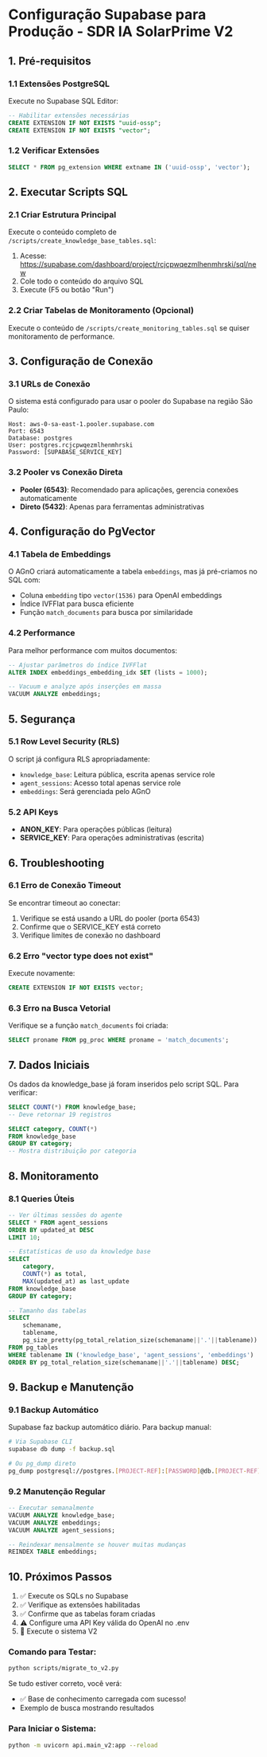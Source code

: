 # Configuração Supabase para Produção - SDR IA SolarPrime V2

## 1. Pré-requisitos

### 1.1 Extensões PostgreSQL
Execute no Supabase SQL Editor:

```sql
-- Habilitar extensões necessárias
CREATE EXTENSION IF NOT EXISTS "uuid-ossp";
CREATE EXTENSION IF NOT EXISTS "vector";
```

### 1.2 Verificar Extensões
```sql
SELECT * FROM pg_extension WHERE extname IN ('uuid-ossp', 'vector');
```

## 2. Executar Scripts SQL

### 2.1 Criar Estrutura Principal
Execute o conteúdo completo de `/scripts/create_knowledge_base_tables.sql`:

1. Acesse: https://supabase.com/dashboard/project/rcjcpwqezmlhenmhrski/sql/new
2. Cole todo o conteúdo do arquivo SQL
3. Execute (F5 ou botão "Run")

### 2.2 Criar Tabelas de Monitoramento (Opcional)
Execute o conteúdo de `/scripts/create_monitoring_tables.sql` se quiser monitoramento de performance.

## 3. Configuração de Conexão

### 3.1 URLs de Conexão
O sistema está configurado para usar o pooler do Supabase na região São Paulo:

```
Host: aws-0-sa-east-1.pooler.supabase.com
Port: 6543
Database: postgres
User: postgres.rcjcpwqezmlhenmhrski
Password: [SUPABASE_SERVICE_KEY]
```

### 3.2 Pooler vs Conexão Direta
- **Pooler (6543)**: Recomendado para aplicações, gerencia conexões automaticamente
- **Direto (5432)**: Apenas para ferramentas administrativas

## 4. Configuração do PgVector

### 4.1 Tabela de Embeddings
O AGnO criará automaticamente a tabela `embeddings`, mas já pré-criamos no SQL com:
- Coluna `embedding` tipo `vector(1536)` para OpenAI embeddings
- Índice IVFFlat para busca eficiente
- Função `match_documents` para busca por similaridade

### 4.2 Performance
Para melhor performance com muitos documentos:

```sql
-- Ajustar parâmetros do índice IVFFlat
ALTER INDEX embeddings_embedding_idx SET (lists = 1000);

-- Vacuum e analyze após inserções em massa
VACUUM ANALYZE embeddings;
```

## 5. Segurança

### 5.1 Row Level Security (RLS)
O script já configura RLS apropriadamente:
- `knowledge_base`: Leitura pública, escrita apenas service role
- `agent_sessions`: Acesso total apenas service role
- `embeddings`: Será gerenciada pelo AGnO

### 5.2 API Keys
- **ANON_KEY**: Para operações públicas (leitura)
- **SERVICE_KEY**: Para operações administrativas (escrita)

## 6. Troubleshooting

### 6.1 Erro de Conexão Timeout
Se encontrar timeout ao conectar:
1. Verifique se está usando a URL do pooler (porta 6543)
2. Confirme que o SERVICE_KEY está correto
3. Verifique limites de conexão no dashboard

### 6.2 Erro "vector type does not exist"
Execute novamente:
```sql
CREATE EXTENSION IF NOT EXISTS vector;
```

### 6.3 Erro na Busca Vetorial
Verifique se a função `match_documents` foi criada:
```sql
SELECT proname FROM pg_proc WHERE proname = 'match_documents';
```

## 7. Dados Iniciais

Os dados da knowledge_base já foram inseridos pelo script SQL. Para verificar:

```sql
SELECT COUNT(*) FROM knowledge_base;
-- Deve retornar 19 registros

SELECT category, COUNT(*) 
FROM knowledge_base 
GROUP BY category;
-- Mostra distribuição por categoria
```

## 8. Monitoramento

### 8.1 Queries Úteis
```sql
-- Ver últimas sessões do agente
SELECT * FROM agent_sessions 
ORDER BY updated_at DESC 
LIMIT 10;

-- Estatísticas de uso da knowledge base
SELECT 
    category,
    COUNT(*) as total,
    MAX(updated_at) as last_update
FROM knowledge_base
GROUP BY category;

-- Tamanho das tabelas
SELECT 
    schemaname,
    tablename,
    pg_size_pretty(pg_total_relation_size(schemaname||'.'||tablename)) AS size
FROM pg_tables
WHERE tablename IN ('knowledge_base', 'agent_sessions', 'embeddings')
ORDER BY pg_total_relation_size(schemaname||'.'||tablename) DESC;
```

## 9. Backup e Manutenção

### 9.1 Backup Automático
Supabase faz backup automático diário. Para backup manual:

```bash
# Via Supabase CLI
supabase db dump -f backup.sql

# Ou pg_dump direto
pg_dump postgresql://postgres.[PROJECT-REF]:[PASSWORD]@db.[PROJECT-REF].supabase.co:5432/postgres > backup.sql
```

### 9.2 Manutenção Regular
```sql
-- Executar semanalmente
VACUUM ANALYZE knowledge_base;
VACUUM ANALYZE embeddings;
VACUUM ANALYZE agent_sessions;

-- Reindexar mensalmente se houver muitas mudanças
REINDEX TABLE embeddings;
```

## 10. Próximos Passos

1. ✅ Execute os SQLs no Supabase
2. ✅ Verifique as extensões habilitadas
3. ✅ Confirme que as tabelas foram criadas
4. ⚠️ Configure uma API Key válida do OpenAI no .env
5. 🚀 Execute o sistema V2

### Comando para Testar:
```bash
python scripts/migrate_to_v2.py
```

Se tudo estiver correto, você verá:
- ✅ Base de conhecimento carregada com sucesso!
- Exemplo de busca mostrando resultados

### Para Iniciar o Sistema:
```bash
python -m uvicorn api.main_v2:app --reload
```